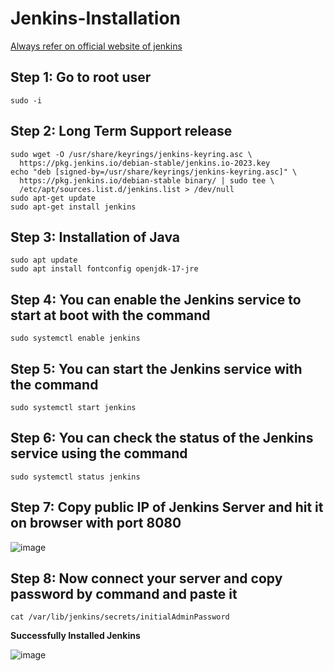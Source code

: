# Jenkins-Installation 
[Always refer on official website of jenkins](https://www.jenkins.io/doc/book/installing/linux/)
## Step 1: Go to root user
```
sudo -i
```
## Step 2: Long Term Support release 
```
sudo wget -O /usr/share/keyrings/jenkins-keyring.asc \
  https://pkg.jenkins.io/debian-stable/jenkins.io-2023.key
echo "deb [signed-by=/usr/share/keyrings/jenkins-keyring.asc]" \
  https://pkg.jenkins.io/debian-stable binary/ | sudo tee \
  /etc/apt/sources.list.d/jenkins.list > /dev/null
sudo apt-get update
sudo apt-get install jenkins
```
## Step 3: Installation of Java
```
sudo apt update
sudo apt install fontconfig openjdk-17-jre
```
## Step 4: You can enable the Jenkins service to start at boot with the command
```
sudo systemctl enable jenkins
```
## Step 5: You can start the Jenkins service with the command
```
sudo systemctl start jenkins
```
## Step 6: You can check the status of the Jenkins service using the command
```
sudo systemctl status jenkins
```
## Step 7: Copy public IP of Jenkins Server and hit it on browser with port 8080

![image](https://github.com/user-attachments/assets/f815ea78-b146-4f97-a8d9-4295c43b2802)

## Step 8: Now connect your server and copy password by command and paste it  
```
cat /var/lib/jenkins/secrets/initialAdminPassword
```
**Successfully Installed Jenkins**

![image](https://github.com/user-attachments/assets/43191163-fd36-472c-92a2-7cb363e28f50)

